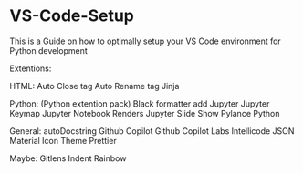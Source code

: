# VS-Code-Setup

This is a Guide on how to optimally setup your VS Code environment for Python development

Extentions:


HTML:
Auto Close tag
Auto Rename tag
Jinja

Python: (Python extention pack)
Black formatter add
Jupyter 
Jupyter Keymap
Jupyter Notebook Renders
Jupyter Slide Show
Pylance
Python

General:
autoDocstring
Github Copilot
Github Copilot Labs
Intellicode
JSON
Material Icon Theme
Prettier


Maybe:
Gitlens
Indent Rainbow
